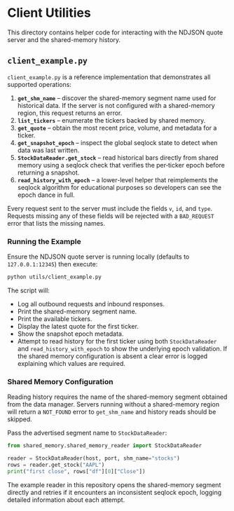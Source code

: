 # Client Utilities

This directory contains helper code for interacting with the NDJSON quote
server and the shared-memory history.

## `client_example.py`

`client_example.py` is a reference implementation that demonstrates all
supported operations:

1. **`get_shm_name`** – discover the shared-memory segment name used for
   historical data. If the server is not configured with a shared-memory
   region, this request returns an error.
2. **`list_tickers`** – enumerate the tickers backed by shared memory.
3. **`get_quote`** – obtain the most recent price, volume, and metadata for a
   ticker.
4. **`get_snapshot_epoch`** – inspect the global seqlock state to detect when
   data was last written.
5. **`StockDataReader.get_stock`** – read historical bars directly from shared
   memory using a seqlock check that verifies the per‑ticker epoch before
   returning a snapshot.
6. **`read_history_with_epoch`** – a lower-level helper that reimplements the
   seqlock algorithm for educational purposes so developers can see the epoch
   dance in full.

Every request sent to the server must include the fields `v`, `id`, and `type`.
Requests missing any of these fields will be rejected with a `BAD_REQUEST`
error that lists the missing names.

### Running the Example

Ensure the NDJSON quote server is running locally (defaults to `127.0.0.1:12345`)
then execute:

```bash
python utils/client_example.py
```

The script will:

- Log all outbound requests and inbound responses.
- Print the shared-memory segment name.
- Print the available tickers.
- Display the latest quote for the first ticker.
- Show the snapshot epoch metadata.
- Attempt to read history for the first ticker using both `StockDataReader`
  and `read_history_with_epoch` to show the underlying epoch validation. If
  the shared memory configuration is absent a clear error is logged
  explaining which values are required.

### Shared Memory Configuration

Reading history requires the name of the shared-memory segment obtained from
the data manager. Servers running without a shared-memory region will return a
`NOT_FOUND` error to `get_shm_name` and history reads should be skipped.

Pass the advertised segment name to `StockDataReader`:

```python
from shared_memory.shared_memory_reader import StockDataReader

reader = StockDataReader(host, port, shm_name="stocks")
rows = reader.get_stock("AAPL")
print("first close", rows["df"][0]["Close"])
```

The example reader in this repository opens the shared-memory segment directly
and retries if it encounters an inconsistent seqlock epoch, logging detailed
information about each attempt.

